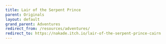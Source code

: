 ```yaml
---
title: Lair of the Serpent Prince
parent: Originals
layout: default
grand_parent: Adventures
redirect_from: /resources/adventures/
redirect_to: https://nakade.itch.io/lair-of-the-serpent-prince-cairn
---
```

